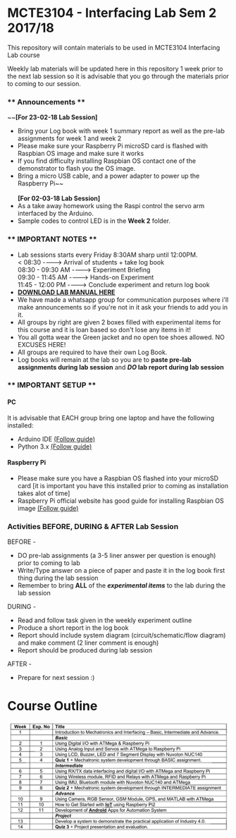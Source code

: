 # MCTE3104 - Interfacing Lab Sem 2 2017/18

This repository will contain materials to be used in MCTE3104 Interfacing Lab course

Weekly lab materials will be updated here in this repository 1 week prior to the next lab session so it is advisable that you go through the materials prior to coming to our session.


### ** Announcements ** <br />
~~**[For 23-02-18 Lab Session]** <br />
* Bring your Log book with week 1 summary report as well as the pre-lab assignments for week 1 and week 2 <br />
* Please make sure your Raspberry Pi microSD card is flashed with Raspbian OS image and make sure it works
* If you find difficulty installing Raspbian OS contact one of the demonstrator to flash you the OS image.
* Bring a micro USB cable, and a power adapter to power up the Raspberry Pi~~ 
<br /><br />
**[For 02-03-18 Lab Session]** <br />
* As a take away homework using the Raspi control the servo arm interfaced by the Arduino. <br />
* Sample codes to control LED is in the **Week 2** folder. <br />


### ** IMPORTANT NOTES ** <br />
* Lab sessions starts every Friday 8:30AM sharp until 12:00PM. <br />
< 08:30            ----> Arrival of students + take log book <br />
08:30 - 09:30 AM ----> Experiment Briefing <br />
09:30 - 11:45 AM ----> Hands-on Experiment <br />
11:45 - 12:00 PM ----> Conclude experiment and return log book
* [**DOWNLOAD LAB MANUAL HERE**](https://drive.google.com/file/d/1oKYSvW0rM5hjXg9IA9a5WZBNt6FMOih1/view?usp=sharing)<br />
* We have made a whatsapp group for communication purposes where i'll make announcements so if you're not in it ask your friends to add you in it. <br />
* All groups by right are given 2 boxes filled with experimental items for this course and it is loan based so don't lose any items in it! <br />
* You all gotta wear the Green jacket and no open toe shoes allowed. NO EXCUSES HERE! <br />
* All groups are required to have their own Log Book. <br />
* Log books will remain at the lab so you are to **paste pre-lab assignments during lab session** and **_DO_ lab report during lab session** <br />


### ** IMPORTANT SETUP ** <br />
#### PC
It is advisable that EACH group bring one laptop and have the following installed:
* Arduino IDE [(Follow guide)](https://github.com/cannedbot/MCTE3104/blob/master/setups/arduino-setup.pptx)<br /> 
* Python 3.x [(Follow guide)](https://github.com/cannedbot/MCTE3104/blob/master/setups/python-setup.pptx)<br />

#### Raspberry Pi
* Please make sure you have a Raspbian OS flashed into your microSD card [it is important you have this installed prior to coming as installation takes alot of time]
* Raspberry Pi official website has good guide for installing Raspbian OS image [(Follow guide)](https://www.raspberrypi.org/documentation/installation/installing-images/README.md)<br /> 


### Activities BEFORE, DURING & AFTER Lab Session <br />
BEFORE - <br />
* DO pre-lab assignments (a 3-5 liner answer per question is enough) prior to coming to lab <br />
* Write/Type answer on a piece of paper and paste it in the log book first thing during the lab session <br />
* Remember to bring **ALL** of the **_experimental items_** to the lab during the lab session <br />

DURING - <br />
* Read and follow task given in the weekly experiment outline <br />
* Produce a short report in the log book <br />
* Report should include system diagram (circuit/schematic/flow diagram) and make comment (2 liner comment is enough) <br />
* Report should be produced during lab session <br />

AFTER - <br />
* Prepare for next session :) <br /> 



# Course Outline
![Course Outline](https://raw.githubusercontent.com/cannedbot/MCTE3104/master/images/contents.png)

